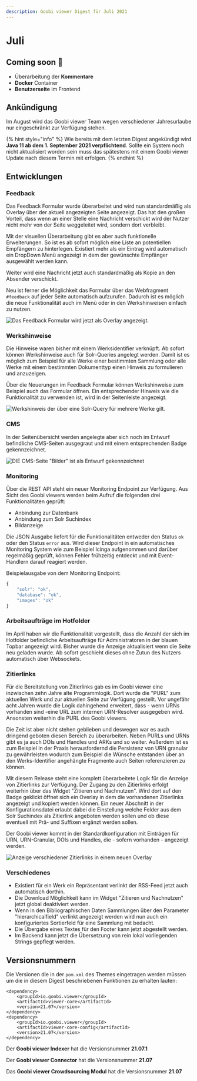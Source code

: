 ```yaml
---
description: Goobi viewer Digest für Juli 2021
---
```


# Juli

## **C**oming soon 🚀

* Überarbeitung der **Kommentare**
* **Docker** Container
* **Benutzerseite** im Frontend

## Ankündigung

Im August wird das Goobi viewer Team wegen verschiedener Jahresurlaube nur eingeschränkt zur Verfügung stehen.

{% hint style="info" %}
Wie bereits mit dem letzten Digest angekündigt wird **Java 11 ab dem 1. September 2021 verpflichtend**. Sollte ein System noch nicht aktualisiert worden sein muss das spätestens mit einem Goobi viewer Update nach diesem Termin mit erfolgen.
{% endhint %}

## Entwicklungen

### Feedback

Das Feedback Formular wurde überarbeitet und wird nun standardmäßig als Overlay über der aktuell angezeigten Seite angezeigt. Das hat den großen Vorteil, dass wenn an einer Stelle eine Nachricht verschickt wird der Nutzer nicht mehr von der Seite weggeleitet wird, sondern dort verbleibt.

Mit der visuellen Überarbeitung gibt es aber auch funktionelle Erweiterungen. So ist es ab sofort möglich eine Liste an potentiellen Empfängern zu hinterlegen. Existiert mehr als ein Eintrag wird automatisch ein DropDown Menü angezeigt in dem der gewünschte Empfänger ausgewählt werden kann.

Weiter wird eine Nachricht jetzt auch standardmäßig als Kopie an den Absender verschickt.

Neu ist ferner die Möglichkeit das Formular über das Webfragment `#feedback` auf jeder Seite automatisch aufzurufen. Dadurch ist es möglich die neue Funktionalität auch im Menü oder in den Werkshinweisen einfach zu nutzen.

![Das Feedback Formular wird jetzt als Overlay angezeigt.](../.gitbook/assets/21_07_de_feedback_overlay.png)

### Werkshinweise

Die Hinweise waren bisher mit einem Werksidentifier verknüpft. Ab sofort können Werkshinweise auch für Solr-Queries angelegt werden. Damit ist es möglich zum Beispiel für alle Werke einer bestimmten Sammlung oder alle Werke mit einem bestimmten Dokumenttyp einen Hinweis zu formulieren und anzuzeigen.

Über die Neuerungen im Feedback Formular können Werkshinweise zum Beispiel auch das Formular öffnen. Ein entsprechender Hinweis wie die Funktionalität zu verwenden ist, wird in der Seitenleiste angezeigt.

![Werkshinweis der &#xFC;ber eine Solr-Query f&#xFC;r mehrere Werke gilt.](../.gitbook/assets/21_07_de_record_note_solr-query.png)

### CMS

In der Seitenübersicht werden angelegte aber sich noch im Entwurf befindliche CMS-Seiten ausgegraut und mit einem entsprechenden Badge gekennzeichnet.

![DIE CMS-Seite &quot;Bilder&quot; ist als Entwurf gekennzeichnet](../.gitbook/assets/21_07_de_cms_page_draft.png)

### Monitoring

Über die REST API steht ein neuer Monitoring Endpoint zur Verfügung. Aus Sicht des Goobi viewers werden beim Aufruf die folgenden drei Funktionalitäten geprüft:

* Anbindung zur Datenbank
* Anbindung zum Solr Suchindex
* Bildanzeige

Die JSON Ausgabe liefert für die Funktionalitäten entweder den Status `ok` oder den Status `error` aus. Wird dieser Endpoint in ein automatisches Monitoring System wie zum Beispiel Icinga aufgenommen und darüber regelmäßig geprüft, können Fehler frühzeitig entdeckt und mit Event-Handlern darauf reagiert werden.

Beispielausgabe von dem Monitoring Endpoint:

```javascript
{
	"solr": "ok",
	"database": "ok",
	"images": "ok"
}
```

### Arbeitsaufträge im Hotfolder

Im April haben wir die Funktionalität vorgestellt, dass die Anzahl der sich im Hotfolder befindliche Arbeitsaufträge für Administratoren in der blauen Topbar angezeigt wird. Bisher wurde die Anzeige aktualisiert wenn die Seite neu geladen wurde. Ab sofort geschieht dieses ohne Zutun des Nutzers automatisch über Websockets. 

### Zitierlinks

Für die Bereitstellung von Zitierlinks gab es im Goobi viewer eine inzwischen zehn Jahre alte Programmlogik. Dort wurde die "PURL" zum aktuellen Werk und zur aktuellen Seite zur Verfügung gestellt. Vor ungefähr acht Jahren wurde die Logik dahingehend erweitert, dass - wenn URNs vorhanden sind -eine URL zum internen URN-Resolver ausgegeben wird. Ansonsten weiterhin die PURL des Goobi viewers.

Die Zeit ist aber nicht stehen geblieben und deswegen war es auch dringend geboten diesen Bereich zu überarbeiten. Neben PURLs und URNs gibt es ja auch DOIs und Handles und ARKs und so weiter. Außerdem ist es zum Beispiel in der Praxis herausfordernd die Persistenz von URN granular zu gewährleisten wodurch zum Beispiel die Wünsche entstanden über an den Werks-Identifier angehängte Fragmente auch Seiten referenzieren zu können.

Mit diesem Release steht eine komplett überarbeitete Logik für die Anzeige von Zitierlinks zur Verfügung. Der Zugang zu den Zitierlinks erfolgt weiterhin über das Widget "Zitieren und Nachnutzen". Wird dort auf den Badge geklickt öffnet sich ein Overlay in dem die vorhandenen Zitierlinks angezeigt und kopiert werden können. Ein neuer Abschnitt in der Konfigurationsdatei erlaubt dabei die Einstellung welche Felder aus dem Solr Suchindex als Zitierlink angeboten werden sollen und ob diese eventuell mit Prä- und Suffixen ergänzt werden sollen.

Der Goobi viewer kommt in der Standardkonfiguration mit Einträgen für URN, URN-Granular, DOIs und Handles, die - sofern vorhanden - angezeigt werden.

![Anzeige verschiedener Zitierlinks in einem neuen Overlay](../.gitbook/assets/21_07_de_citationlinks.png)

### Verschiedenes

* Existiert für ein Werk ein Repräsentant verlinkt der RSS-Feed jetzt auch automatisch dorthin.
* Die Download Möglichkeit kann im Widget "Zitieren und Nachnutzen" jetzt global deaktiviert werden.
* Wenn in den Bibliographischen Daten Sammlungen über den Parameter "hierarchicalfield" verlinkt angezeigt werden wird nun auch ein konfiguriertes Sortierfeld für eine Sammlung mit bedacht.
* Die Übergabe eines Textes für den Footer kann jetzt abgestellt werden.
* Im Backend kann jetzt die Übersetzung von rein lokal vorliegenden Strings gepflegt werden.

## Versionsnummern

Die Versionen die in der `pom.xml` des Themes eingetragen werden müssen um die in diesem Digest beschriebenen Funktionen zu erhalten lauten:

```markup
<dependency>
    <groupId>io.goobi.viewer</groupId>
    <artifactId>viewer-core</artifactId>
    <version>21.07</version>
</dependency>
<dependency>
    <groupId>io.goobi.viewer</groupId>
    <artifactId>viewer-core-config</artifactId>
    <version>21.07</version>
</dependency>
```

Der **Goobi viewer Indexer** hat die Versionsnummer **21.07.1**

Der **Goobi viewer Connector** hat die Versionsnummer **21.07**

Das **Goobi viewer Crowdsourcing Modul** hat die Versionsnummer **21.07**

